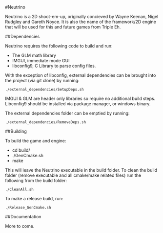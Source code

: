 #Neutrino

Neutrino is a 2D shoot-em-up, originally concieved by Wayne Keenan, Nigel Rudgley and Gareth Noyce. It is also the name
of the framework/2D engine that will be used for this and future games from Triple Eh.

##Dependencies

Neutrino requires the following code to build and run:

- The GLM math library
- IMGUI, immediate mode GUI 
- libconfig9, C Library to parse config files. 

With the exception of libconfig, external dependencies can be brought into the project (via git clone) by running:

`./external_dependencies/SetupDeps.sh`

IMGUI & GLM are header only libraries so require no additional build steps.  Libconfig9 should be installed via package manager, or windows binary. 

The external dependencies folder can be emptied by running:

`./external_dependencies/RemoveDeps.sh`

##Building

To build the game and engine:

- cd build/
- ./GenCmake.sh
- make

This will leave the Neutrino executable in the build folder. To clean the build folder (remove executable and all cmake/make related files) run the following from the build folder:

`./CleanAll.sh` 

To make a release build, run:

`./Release_GenCmake.sh`


##Documentation

More to come.
